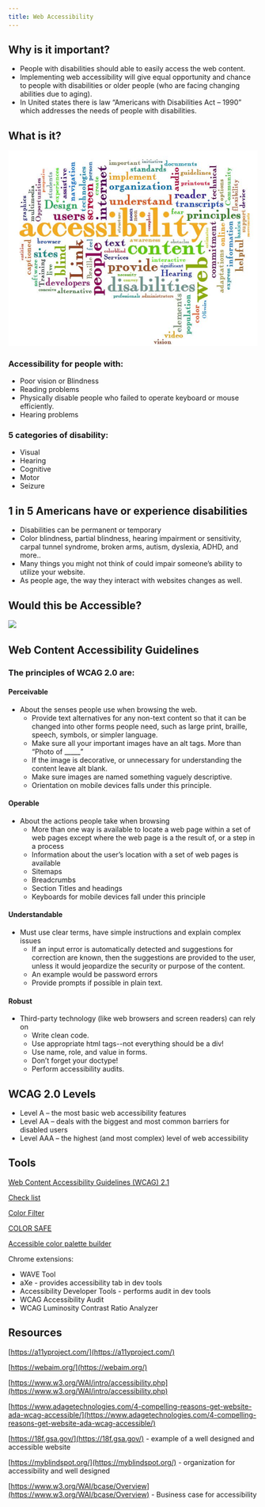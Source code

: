 ```yaml
---
title: Web Accessibility
---
```


## Why is it important?
- People with disabilities should able to easily access the web content.
- Implementing web accessibility will give equal opportunity and chance to people with disabilities or older people (who are facing changing abilities due to aging).
- In United states there is law “Americans with Disabilities Act – 1990” which addresses the needs of people with disabilities.

## What is it?

![](./assets/accessibility.jpg)

### Accessibility for people with:
- Poor vision or Blindness
- Reading problems
- Physically disable people who failed to operate keyboard or mouse efficiently.
- Hearing problems

### 5 categories of disability:
- Visual
- Hearing
- Cognitive
- Motor 
- Seizure 

## 1 in 5 Americans have or experience disabilities
- Disabilities can be permanent or temporary
- Color blindness, partial blindness, hearing impairment or sensitivity, carpal tunnel syndrome, broken arms, autism, dyslexia, ADHD, and more..
- Many things you might not think of could impair someone’s ability to utilize your website.
- As people age, the way they interact with websites changes as well.

## Would this be Accessible?

![](./assets/lingscars.png)

## Web Content Accessibility Guidelines

### The principles of WCAG 2.0 are:

#### Perceivable
- About the senses people use when browsing the web.
    - Provide text alternatives for any non-text content so that it can be changed into other forms people need, such as large print, braille, speech, symbols, or simpler language.
    - Make sure all your  important images have an alt tags. More than “Photo of _____”
    - If the image is decorative, or unnecessary for understanding the content leave alt blank.
    - Make sure images are named something vaguely descriptive.
    - Orientation on mobile devices falls under this principle.

#### Operable
- About the actions people take when browsing
    - More than one way is available to locate a web page within a set of web pages except where the web page is a the result of, or a step in a process
    - Information about the user’s location with a set of web pages is available
    - Sitemaps
    - Breadcrumbs
    - Section Titles and headings
    - Keyboards for mobile devices fall under this principle

#### Understandable
- Must use clear terms, have simple instructions and explain complex issues
    - If an input error is automatically detected and suggestions for correction are known, then the suggestions are provided to the user, unless it would jeopardize the security or purpose of the content.
    - An example would be password errors
    - Provide prompts if possible in plain text.

#### Robust
- Third-party technology (like web browsers and screen readers) can rely on
    - Write clean code.
    - Use appropriate html tags--not everything should be a div!
    - Use name, role, and value in forms.
    - Don’t forget your doctype!
    - Perform accessibility audits.

## WCAG 2.0 Levels

- Level A – the most basic web accessibility features
- Level AA – deals with the biggest and most common barriers for disabled users
- Level AAA – the highest (and most complex) level of web accessibility

## Tools

[Web Content Accessibility Guidelines (WCAG) 2.1](https://www.w3.org/TR/WCAG21/)

[Check list](https://a11yproject.com/checklist.html )

[Color Filter](https://www.toptal.com/designers/colorfilter)

[COLOR SAFE](http://colorsafe.co/)

[Accessible color palette builder](https://toolness.github.io/accessible-color-matrix/)

Chrome extensions:
- WAVE Tool 
- aXe - provides accessibility tab in dev tools
- Accessibility Developer Tools - performs audit in dev tools
- WCAG Accessibility Audit 
- WCAG Luminosity Contrast Ratio Analyzer

## Resources

[https://a11yproject.com/](https://a11yproject.com/)

[https://webaim.org/](https://webaim.org/)

[https://www.w3.org/WAI/intro/accessibility.php](https://www.w3.org/WAI/intro/accessibility.php)

[https://www.adagetechnologies.com/4-compelling-reasons-get-website-ada-wcag-accessible/](https://www.adagetechnologies.com/4-compelling-reasons-get-website-ada-wcag-accessible/)

[https://18f.gsa.gov/](https://18f.gsa.gov/) - example of a well designed and accessible website

[https://myblindspot.org/](https://myblindspot.org/) - organization for accessibility and well designed

[https://www.w3.org/WAI/bcase/Overview](https://www.w3.org/WAI/bcase/Overview)  - Business case for accessibility

